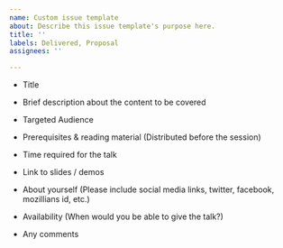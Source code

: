```yaml
---
name: Custom issue template
about: Describe this issue template's purpose here.
title: ''
labels: Delivered, Proposal
assignees: ''

---
```


- Title

- Brief description about the content to be covered

- Targeted Audience

- Prerequisites & reading material (Distributed before the session) 

- Time required for the talk

- Link to slides / demos

- About yourself (Please include social media links, twitter, facebook, mozillians id, etc.)

- Availability (When would you be able to give the talk?) 

- Any comments
